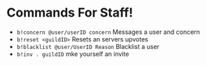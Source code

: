 # Commands For Staff!

- `b!concern @user/userID concern` Messages a user and concern 
- `b!reset <guildID>` Resets an servers upvotes
- `b!blacklist @user/UserID Reason` Blacklist a user
- `b!inv . guildID` mke yourself an invite
